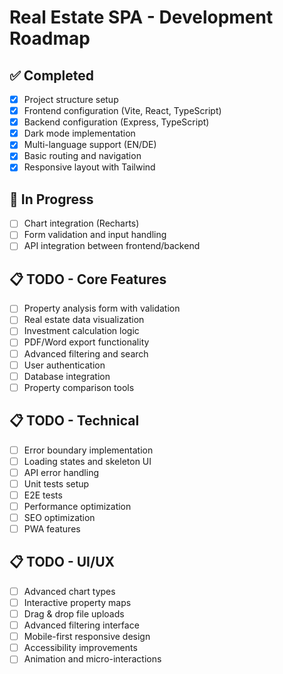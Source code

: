 # Real Estate SPA - Development Roadmap

## ✅ Completed
- [x] Project structure setup
- [x] Frontend configuration (Vite, React, TypeScript)
- [x] Backend configuration (Express, TypeScript)
- [x] Dark mode implementation
- [x] Multi-language support (EN/DE)
- [x] Basic routing and navigation
- [x] Responsive layout with Tailwind

## 🔄 In Progress
- [ ] Chart integration (Recharts)
- [ ] Form validation and input handling
- [ ] API integration between frontend/backend

## 📋 TODO - Core Features
- [ ] Property analysis form with validation
- [ ] Real estate data visualization
- [ ] Investment calculation logic
- [ ] PDF/Word export functionality
- [ ] Advanced filtering and search
- [ ] User authentication
- [ ] Database integration
- [ ] Property comparison tools

## 📋 TODO - Technical
- [ ] Error boundary implementation
- [ ] Loading states and skeleton UI
- [ ] API error handling
- [ ] Unit tests setup
- [ ] E2E tests
- [ ] Performance optimization
- [ ] SEO optimization
- [ ] PWA features

## 📋 TODO - UI/UX
- [ ] Advanced chart types
- [ ] Interactive property maps
- [ ] Drag & drop file uploads
- [ ] Advanced filtering interface
- [ ] Mobile-first responsive design
- [ ] Accessibility improvements
- [ ] Animation and micro-interactions
